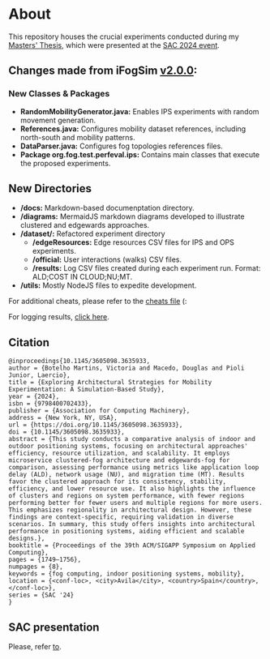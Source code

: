 # About 
This repository houses the crucial experiments conducted during my [Masters' Thesis](https://github.com/vyk1/service-placements-fog-and-mobility-a-study-towards-the-state-of-the-art), which were presented at the [SAC 2024 event](https://doi.org/10.1145/3605098.3635933).

## Changes made from iFogSim [v2.0.0](https://github.com/Cloudslab/iFogSim/releases/tag/v2.0.0):

### New Classes & Packages

- **RandomMobilityGenerator.java:** Enables IPS experiments with random movement generation.
- **References.java:** Configures mobility dataset references, including north-south and mobility patterns.
- **DataParser.java:** Configures fog topologies references files.
- **Package org.fog.test.perfeval.ips:** Contains main classes that execute the proposed experiments.

## New Directories

- **/docs:** Markdown-based documenptation directory.
- **/diagrams:** MermaidJS markdown diagrams developed to illustrate clustered and edgewards approaches.
- **/dataset/:** Refactored experiment directory
    - **/edgeResources:** Edge resources CSV files for IPS and OPS experiments.
    - **/official:** User interactions (walks) CSV files.
    - **/results:** Log CSV files created during each experiment run. Format: ALD;COST IN CLOUD;NU;MT.
- **/utils:** Mostly NodeJS files to expedite development.

For additional cheats, please refer to the [cheats file](/docs/cheats.md) (:

For logging results, [click here](/docs/results-logging.md).

## Citation
```
@inproceedings{10.1145/3605098.3635933,
author = {Botelho Martins, Victoria and Macedo, Douglas and Pioli Junior, Laercio},
title = {Exploring Architectural Strategies for Mobility Experimentation: A Simulation-Based Study},
year = {2024},
isbn = {9798400702433},
publisher = {Association for Computing Machinery},
address = {New York, NY, USA},
url = {https://doi.org/10.1145/3605098.3635933},
doi = {10.1145/3605098.3635933},
abstract = {This study conducts a comparative analysis of indoor and outdoor positioning systems, focusing on architectural approaches' efficiency, resource utilization, and scalability. It employs microservice clustered-fog architecture and edgewards-fog for comparison, assessing performance using metrics like application loop delay (ALD), network usage (NU), and migration time (MT). Results favor the clustered approach for its consistency, stability, efficiency, and lower resource use. It also highlights the influence of clusters and regions on system performance, with fewer regions performing better for fewer users and multiple regions for more users. This emphasizes regionality in architectural design. However, these findings are context-specific, requiring validation in diverse scenarios. In summary, this study offers insights into architectural performance in positioning systems, aiding efficient and scalable designs.},
booktitle = {Proceedings of the 39th ACM/SIGAPP Symposium on Applied Computing},
pages = {1749–1756},
numpages = {8},
keywords = {fog computing, indoor positioning systems, mobility},
location = {<conf-loc>, <city>Avila</city>, <country>Spain</country>, </conf-loc>},
series = {SAC '24}
}
```

## SAC presentation

Please, refer [to](./SAC___presentation.pdf).